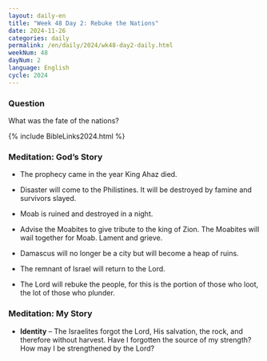 ```yaml
---
layout: daily-en
title: "Week 48 Day 2: Rebuke the Nations"
date: 2024-11-26
categories: daily
permalink: /en/daily/2024/wk48-day2-daily.html
weekNum: 48
dayNum: 2
language: English
cycle: 2024
---
```

### Question     
What was the fate of the nations?

{% include BibleLinks2024.html %} 

### Meditation: God’s Story   
+ The prophecy came in the year King Ahaz died. 

+ Disaster will come to the Philistines. It will be destroyed by famine and survivors slayed. 

+ Moab is ruined and destroyed in a night. 

+ Advise the Moabites to give tribute to the king of Zion. The Moabites will wail together for Moab. Lament and grieve. 

+ Damascus will no longer be a city but will become a heap of ruins. 

+ The remnant of Israel will return to the Lord. 

+ The Lord will rebuke the people, for this is the portion of those who loot, the lot of those who plunder. 

### Meditation: My Story   
+ **Identity** – The Israelites forgot the Lord, His salvation, the rock, and therefore without harvest. Have I forgotten the source of my strength? How may I be strengthened by the Lord? 
